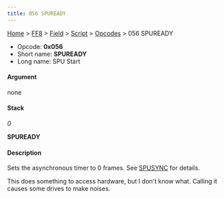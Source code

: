 ```yaml
---
title: 056 SPUREADY
---
```


[Home](../../../../Main%20Page.md.md) > [FF8](../../../../FF8.md) > [Field](../../../Field.md) > [Script](../../Script.md) > [Opcodes](../Opcodes.md) > 056 SPUREADY

-   Opcode: **0x056**
-   Short name: **SPUREADY**
-   Long name: SPU Start

#### Argument

none

#### Stack

  
*0*

**SPUREADY**

#### Description

Sets the asynchronous timer to 0 frames. See [SPUSYNC][] for details.

This does something to access hardware, but I don't know what. Calling
it causes some drives to make noises.

  [SPUSYNC]: 164%20SPUSYNC.md "wikilink"
